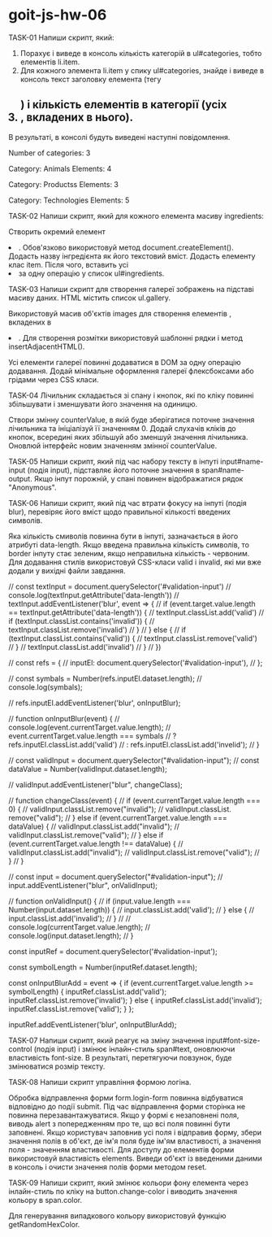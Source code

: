 # goit-js-hw-06
 TASK-01
 Напиши скрипт, який:
 1. Порахує і виведе в консоль кількість категорій  в ul#categories, тобто елементів li.item.
 2. Для кожного элемента li.item у спику ul#categories,  знайде і виведе в консоль текст заголовку елемента (тегу <h2>) і кількість елементів в категорії (усіх <li>,  вкладених в нього).


В результаті, в консолі будуть виведені наступні повідомлення.

Number of categories: 3

Category: Animals
Elements: 4

Category: Productss
Elements: 3

Category: Technologies
Elements: 5



TASK-02
Напиши скрипт, який для кожного елемента масиву ingredients:

Створить окремий елемент <li>. Обов'язково використовуй метод document.createElement().
Додасть назву інгредієнта як його текстовий вміст.
Додасть елементу клас item.
Після чого, вставить усі <li> за одну операцію у список ul#ingredients.





TASK-03
Напиши скрипт для створення галереї зображень на підставі масиву даних. HTML містить список ul.gallery.


Використовуй масив об'єктів images для створення елементів <img>, вкладених в <li>. Для створення розмітки використовуй шаблонні рядки і метод insertAdjacentHTML().

Усі елементи галереї повинні додаватися в DOM за одну операцію додавання.
Додай мінімальне оформлення галереї флексбоксами або грідами через CSS класи.




TASK-04
Лічильник складається зі спану і кнопок, які по кліку повинні збільшувати і зменшувати його значення на одиницю.

Створи змінну counterValue, в якій буде зберігатися поточне значення лічильника та ініціалізуй її значенням 0.
Додай слухачів кліків до кнопок, всередині яких збільшуй або зменшуй значення лічильника.
Оновлюй інтерфейс новим значенням змінної counterValue.




TASK-05
Напиши скрипт, який під час набору тексту в інпуті input#name-input (подія input), підставляє його поточне значення в span#name-output. Якщо інпут порожній, у спані повинен відображатися рядок "Anonymous".




TASK-06
Напиши скрипт, який під час втрати фокусу на інпуті (подія blur), перевіряє його вміст щодо правильної кількості введених символів.

Яка кількість смиволів повинна бути в інпуті, зазначається в його атрибуті data-length.
Якщо введена правильна кількість символів, то border інпуту стає зеленим, якщо неправильна кількість - червоним.
Для додавання стилів використовуй CSS-класи valid і invalid, які ми вже додали у вихідні файли завдання.

// const textInput = document.querySelector('#validation-input')
// console.log(textInput.getAttribute('data-length'))
// textInput.addEventListener('blur', event => {
// 	if (event.target.value.length == textInput.getAttribute('data-length')) {
// 		textInput.classList.add('valid')
// 		if (textInput.classList.contains('invalid')) {
// 			textInput.classList.remove('invalid')
// 		}
// 	} else {
// 		if (textInput.classList.contains('valid')) {
// 			textInput.classList.remove('valid')
// 		}
// 		textInput.classList.add('invalid')
// 	}
// })


// const refs = {
// 	inputEl: document.querySelector('#validation-input'),
// };

// const symbals = Number(refs.inputEl.dataset.length);
// console.log(symbals);

// refs.inputEl.addEventListener('blur', onInputBlur);

// function onInputBlur(event) {
// 	console.log(event.currentTarget.value.length);
// 	event.currentTarget.value.length === symbals
// 	? refs.inputEl.classList.add('valid')
// 	: refs.inputEl.classList.add('invelid');
// }



// const validInput = document.querySelector("#validation-input");
// const dataValue = Number(validInput.dataset.length);

// validInput.addEventListener("blur", changeClass);

// function changeClass(event) {
// 	if (event.currentTarget.value.length === 0) {
// 		validInput.classList.remove("invalid");
// 		validInput.classList. remove("valid");
// 	} else if (event.currentTarget.value.length === dataValue) {
// 		validInput.classList.add("invalid");
// 		validInput.classList.remove("valid");
// 	} else if (event.currentTarget.value.length !== dataValue) {
// 		validInput.classList.add("invalid");
// 		validInput.classList.remove("valid");
// 	}
// }



// const input = document.querySelector("#validation-input");
// input.addEventListener("blur", onValidInput);

// function onValidInput() {
//     if (input.value.length === Number(input.dataset.length)) {
//         input.classList.add('valid');
//     } else {
//         input.classList.add('invalid');
//     }
//     // console.log(currentTarget.value.length);
//     console.log(input.dataset.length);
// }




const inputRef = document.querySelector('#validation-input');

const symbolLength = Number(inputRef.dataset.length);

const onInputBlurAdd = event => {
	if (event.currentTarget.value.length >= symbolLength) {
		inputRef.classList.add('valid');
		inputRef.classList.remove('invalid'); 
	} else {
		inputRef.classList.add('invalid');
		inputRef.classList.remove('valid');
	}
};

inputRef.addEventListener('blur', onInputBlurAdd);



TASK-07
Напиши скрипт, який реагує на зміну значення input#font-size-control (подія input) і змінює інлайн-стиль span#text, оновлюючи властивість font-size. В результаті, перетягуючи повзунок, буде змінюватися розмір тексту.




TASK-08
Напиши скрипт управління формою логіна.

Обробка відправлення форми form.login-form повинна відбуватися відповідно до події submit.
Під час відправлення форми сторінка не повинна перезавантажуватися.
Якщо у формі є незаповнені поля, виводь alert з попередженням про те, що всі поля повинні бути заповнені.
Якщо користувач заповнив усі поля і відправив форму, збери значення полів в об'єкт, де ім'я поля буде ім'ям властивості, а значення поля - значенням властивості. Для доступу до елементів форми використовуй властивість elements.
Виведи об'єкт із введеними даними в консоль і очисти значення полів форми методом reset.




TASK-09
Напиши скрипт, який змінює кольори фону елемента <body> через інлайн-стиль по кліку на button.change-color і виводить значення кольору в span.color.

Для генерування випадкового кольору використовуй функцію getRandomHexColor.